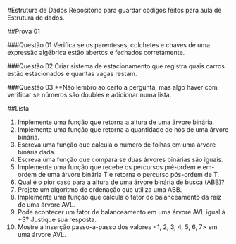 #Estrutura de Dados
Repositório para guardar códigos feitos para aula de Estrutura de dados.

##Prova 01

###Questão 01
Verifica se os parenteses, colchetes e chaves de uma expressão algébrica estão abertos e fechados corretamente.

###Questão 02
Criar sistema de estacionamento que registra quais carros estão estacionados e quantas vagas restam.

###Questão 03
**Não lembro ao certo a pergunta, mas algo haver com verificar se números são doubles e adicionar numa lista.

##Lista 

1) Implemente uma função que retorna a altura de uma árvore binária.
2) Implemente uma função que retorna a quantidade de nós de uma árvore binária.
3) Escreva uma função que calcula o número de folhas em uma árvore binária dada.
4) Escreva uma função que compara se duas árvores binárias são iguais.
5) Implemente uma função que recebe os percursos pré-ordem e em-ordem de uma árvore binária T
e retorna o percurso pós-ordem de T.
6) Qual é o pior caso para a altura de uma árvore binária de busca (ABB)?
7) Projete um algoritmo de ordenação que utiliza uma ABB.
8) Implemente uma função que calcula o fator de balanceamento da raiz de uma árvore AVL.
9) Pode acontecer um fator de balanceamento em uma árvore AVL igual à +3? Justique sua
resposta.
10) Mostre a inserção passo-a-passo dos valores <1, 2, 3, 4, 5, 6, 7> em uma árvore AVL.